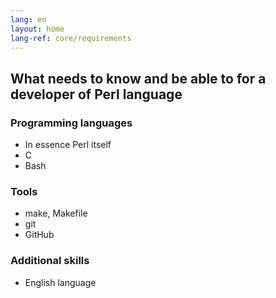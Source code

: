 ```yaml
---
lang: en
layout: home
lang-ref: core/requirements
---
```


## What needs to know and be able to for a developer of Perl language

### Programming languages

* In essence Perl itself
* C
* Bash

### Tools

* make, Makefile
* git
* GitHub

### Additional skills

* English language
